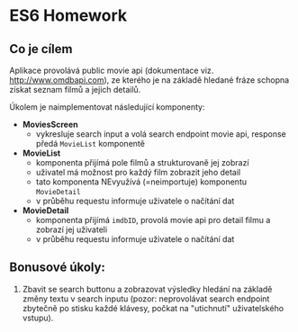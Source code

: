 # ES6 Homework

## Co je cílem

Aplikace provolává public movie api (dokumentace viz. http://www.omdbapi.com), ze kterého je na základě hledané fráze schopna získat seznam filmů a jejich detailů.

Úkolem je naimplementovat následující komponenty:

* **MoviesScreen**
  * vykresluje search input a volá search endpoint movie api, response předá `MovieList` komponentě
* **MovieList**
  * komponenta přijímá pole filmů a strukturovaně jej zobrazí
  * uživatel má možnost pro každý film zobrazit jeho detail
  * tato komponenta NEvyužívá (=neimportuje) komponentu `MovieDetail`
  * v průběhu requestu informuje uživatele o načítání dat
* **MovieDetail**
  * komponenta přijímá `imdbID`, provolá movie api pro detail filmu a zobrazí jej uživateli
  * v průběhu requestu informuje uživatele o načítání dat

## Bonusové úkoly:

1. Zbavit se search buttonu a zobrazovat výsledky hledání na základě změny textu v search inputu (pozor: neprovolávat search endpoint zbytečně po stisku každé klávesy, počkat na "utichnutí" uživatelského vstupu).
